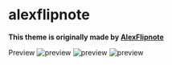 # alexflipnote

**This theme is originally made by [AlexFlipnote](https://github.com/AlexFlipnote/Discord_Theme)**

Preview
![preview](https://cdn.discordapp.com/attachments/499329030718488586/801954103894474812/Screenshot_85.png)
![preview](https://cdn.discordapp.com/attachments/499329030718488586/801954113494974514/Screenshot_86.png)
![preview](https://cdn.discordapp.com/attachments/499329030718488586/801996693805334539/Screenshot_88.png)
